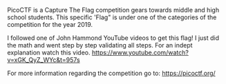 PicoCTF is a Capture The Flag competition gears towards middle and high school students. This specific 'Flag" is under one of the categories of the competition for the year 2019.


I followed one of John Hammond YouTube videos to get this flag! I just did the math and went step by step validating all steps. 
For an indept explanation watch this video.  https://www.youtube.com/watch?v=xGK_QyZ_WYc&t=957s

For more information regarding the competition go to:
https://picoctf.org/
